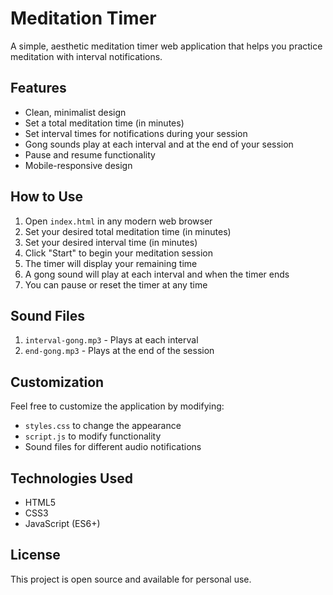# Meditation Timer

A simple, aesthetic meditation timer web application that helps you practice meditation with interval notifications.

## Features

- Clean, minimalist design
- Set a total meditation time (in minutes)
- Set interval times for notifications during your session
- Gong sounds play at each interval and at the end of your session
- Pause and resume functionality
- Mobile-responsive design

## How to Use

1. Open `index.html` in any modern web browser
2. Set your desired total meditation time (in minutes)
3. Set your desired interval time (in minutes)
4. Click "Start" to begin your meditation session
5. The timer will display your remaining time
6. A gong sound will play at each interval and when the timer ends
7. You can pause or reset the timer at any time

## Sound Files

1. `interval-gong.mp3` - Plays at each interval
2. `end-gong.mp3` - Plays at the end of the session

## Customization

Feel free to customize the application by modifying:
- `styles.css` to change the appearance
- `script.js` to modify functionality
- Sound files for different audio notifications

## Technologies Used

- HTML5
- CSS3
- JavaScript (ES6+)

## License

This project is open source and available for personal use.